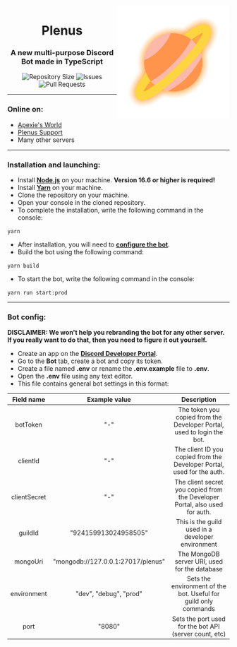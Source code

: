 <img src="/assets/logo_nobg.png" alt="Plenus Logo" align="right" height="256px">
<div align="center">
  <h1>Plenus</h1>
  <h3>A new multi-purpose Discord Bot made in TypeScript</h3>

![Repository Size](https://img.shields.io/github/repo-size/apexiedev/plenus)
![Issues](https://img.shields.io/github/issues/apexiedev/plenus)
![Pull Requests](https://img.shields.io/github/issues-pr/apexiedev/plenus)
</div>

___
### Online on:
- [Apexie's World](https://dsc.gg/apexie)
- [Plenus Support](https://discord.gg/CNTz9fDYYJ)
- Many other servers

___
### Installation and launching:
- Install **[Node.js](https://nodejs.org/)** on your machine. **Version 16.6 or higher is required!**
- Install **[Yarn](https://yarnpkg.com/)** on your machine.
- Clone the repository on your machine.
- Open your console in the cloned repository.
- To complete the installation, write the following command in the console:
```console
yarn
```
- After installation, you will need to **[configure the bot](#bot-config)**.
- Build the bot using the following command:
```console
yarn build
```
- To start the bot, write the following command in the console:
```console
yarn run start:prod
```

___
### Bot config:

**DISCLAIMER: We won't help you rebranding the bot for any other server. If you really want to do that, then you need to figure it out yourself.**

- Create an app on the **[Discord Developer Portal](https://discord.com/developers/)**.
- Go to the **Bot** tab, create a bot and copy its token.
- Create a file named **.env** or rename the **.env.example** file to **.env**.
- Open the **.env** file using any text editor.
- This file contains general bot settings in this format:

|       Field name        |               Example value                |                                Description                                     |
|:-----------------------:|:------------------------------------------:|:------------------------------------------------------------------------------:|
|         botToken        |                    "-"                     |  The token you copied from the Developer Portal, used to login the bot.        |
|         clientId        |                    "-"                     |  The client ID you copied from the Developer Portal, used for the auth.        |
|       clientSecret      |                         "-"                |  The client secret you copied from the Developer Portal, also used for auth.   |
|         guildId         |            "924159913024958505"            |              This is the guild used in a developer environment                 |
|        mongoUri         |     "mongodb://127.0.0.1:27017/plenus"     |                The MongoDB server URI, used for the database                   |
|       environment       |           "dev", "debug", "prod"           |      Sets the environment of the bot. Useful for guild only commands           |
|          port           |                   "8080"                   |           Sets the port used for the bot API (server count, etc)               |